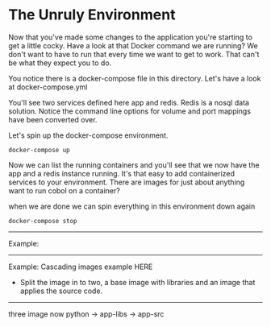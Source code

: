 # The Unruly Environment


Now that you've made some changes to the application you're starting to get a little cocky. Have a look at that Docker command we are running? We don't want to have to run that every time we want to get to work. That can't be what they expect you to do.

You notice there is a docker-compose file in this directory.  Let's have a look at docker-compose.yml

You'll see two services defined here app and redis. Redis is a nosql data solution.  Notice the command line options for volume and port mappings have been converted over.

Let's spin up the docker-compose environment.

`docker-compose up`

Now we can list the running containers and you'll see that we now have the app and a redis instance running. It's that easy to add containerized services to your environment. There are images for just about anything want to run cobol on a container?

when we are done we can spin everything in this environment down again

`docker-compose stop`







----
Example:

-----
Example: Cascading images example HERE
* Split the image in to two, a base image with libraries and an image that applies the source code.
----

three image now python -> app-libs -> app-src
